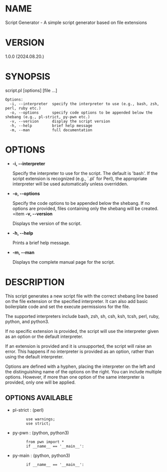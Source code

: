 # NAME

Script Generator - A simple script generator based on file extensions

# VERSION

1.0.0 (2024.08.20.)

# SYNOPSIS

script.pl \[options\] \[file ...\]

    Options:
      -i, --interpreter  specify the interpreter to use (e.g., bash, zsh, perl, ruby etc.)
      -o, --options      specify code options to be appended below the shebang (e.g., pl-strict, py-pwn etc.)
      -v, --version      display the script version
      -h, --help         brief help message
      -m, --man          full documentation

# OPTIONS

- **-i, --interpreter**

    Specify the interpreter to use for the script. The default is 'bash'. If the script extension is recognized (e.g., \`.pl\` for Perl), the appropriate interpreter will be used automatically unless overridden.

- **-o, --options**

    Specify the code options to be appended below the shebang. If no options are provided, files containing only the shebang will be created. 
    &#x3d;item **-v, --version**

    Displays the version of the script.

- **-h, --help**

    Prints a brief help message.

- **-m, --man**

    Displays the complete manual page for the script.

# DESCRIPTION

This script generates a new script file with the correct shebang line based on the file extension or the specified interpreter. It can also add basic boilerplate code and set the execute permissions for the file.

The supported interpreters include bash, zsh, sh, csh, ksh, tcsh, perl, ruby, python, and python3. 

If no specific extension is provided, the script will use the interpreter given as an option or the default interpreter.

If an extension is provided and it is unsupported, the script will raise an error. This happens if no interpreter is provided as an option, rather than using the default interpreter.

Options are defined with a hyphen, placing the interpreter on the left and the distinguishing name of the options on the right. You can include multiple options. However, if more than one option of the same interpreter is provided, only one will be applied.

## OPTIONS AVAILABLE

- pl-strict : (perl)

            use warnings;
            use strict;

- py-pwn : (python, python3)

            from pwn import *
            if __name__ == '__main__':

- py-main : (python, python3) 

            if __name__ == '__main__':
